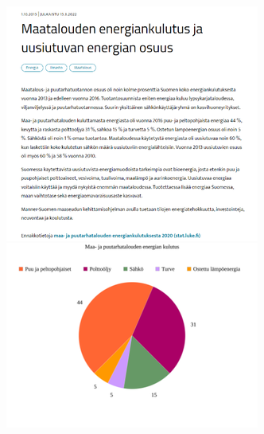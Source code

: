 <img src="https://github.com/EternalAzure/Keskusteluilta/blob/main/Huoltovarmuus/kuvat/Maatalouden%20energian%20kulutus.PNG" width="1000"/>
<img src="https://github.com/EternalAzure/Keskusteluilta/blob/main/Huoltovarmuus/kuvat/Energian%20kulutus%20kaavio.svg" width="800"/>

